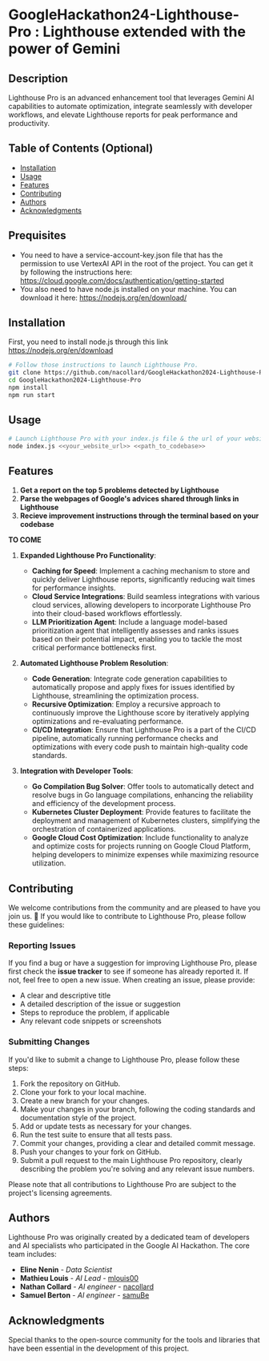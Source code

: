 # GoogleHackathon24-Lighthouse-Pro : Lighthouse extended with the power of Gemini

## Description

Lighthouse Pro is an advanced enhancement tool that leverages Gemini AI capabilities to automate optimization, integrate seamlessly with developer workflows, and elevate Lighthouse reports for peak performance and productivity.

## Table of Contents (Optional)

- [Installation](#installation)
- [Usage](#usage)
- [Features](#features)
- [Contributing](#contributing)
- [Authors](#authors)
- [Acknowledgments](#acknowledgments)


## Prequisites
- You need to have a service-account-key.json file that has the permission to use VertexAI API in the root of the project. You can get it by following the instructions here: https://cloud.google.com/docs/authentication/getting-started
- You also need to have node.js installed on your machine. You can download it here: https://nodejs.org/en/download/


## Installation

First, you need to install node.js through this link https://nodejs.org/en/download
```bash
# Follow those instructions to launch Lighthouse Pro.
git clone https://github.com/nacollard/GoogleHackathon2024-Lighthouse-Pro
cd GoogleHackathon2024-Lighthouse-Pro
npm install
npm run start
```

## Usage
```bash
# Launch Lighthouse Pro with your index.js file & the url of your website.
node index.js <<your_website_url>> <<path_to_codebase>>
```

## Features
1.  **Get a report on the top 5 problems detected by Lighthouse**
2.  **Parse the webpages of Google's advices shared through links in Lighthouse**
3.  **Recieve improvement instructions through the terminal based on your codebase**

**TO COME**
1. **Expanded Lighthouse Pro Functionality**:
   - **Caching for Speed**: Implement a caching mechanism to store and quickly deliver Lighthouse reports, significantly reducing wait times for performance insights.
   - **Cloud Service Integrations**: Build seamless integrations with various cloud services, allowing developers to incorporate Lighthouse Pro into their cloud-based workflows effortlessly.
   - **LLM Prioritization Agent**: Include a language model-based prioritization agent that intelligently assesses and ranks issues based on their potential impact, enabling you to tackle the most critical performance bottlenecks first.

2. **Automated Lighthouse Problem Resolution**:
   - **Code Generation**: Integrate code generation capabilities to automatically propose and apply fixes for issues identified by Lighthouse, streamlining the optimization process.
   - **Recursive Optimization**: Employ a recursive approach to continuously improve the Lighthouse score by iteratively applying optimizations and re-evaluating performance.
   - **CI/CD Integration**: Ensure that Lighthouse Pro is a part of the CI/CD pipeline, automatically running performance checks and optimizations with every code push to maintain high-quality code standards.

3. **Integration with Developer Tools**:
   - **Go Compilation Bug Solver**: Offer tools to automatically detect and resolve bugs in Go language compilations, enhancing the reliability and efficiency of the development process.
   - **Kubernetes Cluster Deployment**: Provide features to facilitate the deployment and management of Kubernetes clusters, simplifying the orchestration of containerized applications.
   - **Google Cloud Cost Optimization**: Include functionality to analyze and optimize costs for projects running on Google Cloud Platform, helping developers to minimize expenses while maximizing resource utilization.

## Contributing
We welcome contributions from the community and are pleased to have you join us. 🚀
If you would like to contribute to Lighthouse Pro, please follow these guidelines:

### Reporting Issues

If you find a bug or have a suggestion for improving Lighthouse Pro, please first check the **issue tracker** to see if someone has already reported it. If not, feel free to open a new issue. When creating an issue, please provide:

- A clear and descriptive title
- A detailed description of the issue or suggestion
- Steps to reproduce the problem, if applicable
- Any relevant code snippets or screenshots

### Submitting Changes

If you'd like to submit a change to Lighthouse Pro, please follow these steps:

1. Fork the repository on GitHub.
2. Clone your fork to your local machine.
3. Create a new branch for your changes.
4. Make your changes in your branch, following the coding standards and documentation style of the project.
5. Add or update tests as necessary for your changes.
6. Run the test suite to ensure that all tests pass.
7. Commit your changes, providing a clear and detailed commit message.
8. Push your changes to your fork on GitHub.
9. Submit a pull request to the main Lighthouse Pro repository, clearly describing the problem you're solving and any relevant issue numbers.

Please note that all contributions to Lighthouse Pro are subject to the project's licensing agreements.


## Authors

Lighthouse Pro was originally created by a dedicated team of developers and AI specialists who participated in the Google AI Hackathon. The core team includes:
- **Eline Nenin** - *Data Scientist*
- **Mathieu Louis** - *AI Lead* - [mlouis00](https://github.com/mlouis00)
- **Nathan Collard** - *AI engineer* - [nacollard](https://github.com/nacollard)
- **Samuel Berton** - *AI engineer* - [samuBe](https://github.com/samuBe)

## Acknowledgments
Special thanks to the open-source community for the tools and libraries that have been essential in the development of this project.
